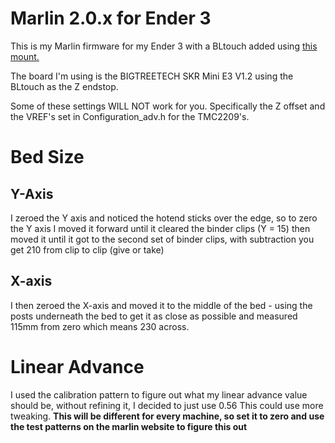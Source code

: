 # Marlin 2.0.x for Ender 3

This is my Marlin firmware for my Ender 3 with a BLtouch added using [this mount.](https://www.thingiverse.com/thing:3584158)

The board I'm using is the BIGTREETECH SKR Mini E3 V1.2 using the BLtouch as the Z endstop.

Some of these settings WILL NOT work for you. Specifically the Z offset and the VREF's set in Configuration_adv.h for the TMC2209's.

# Bed Size

## Y-Axis
I zeroed the Y axis and noticed the hotend sticks over the edge, so to zero the Y axis I moved it forward until it cleared the binder clips (Y = 15) then moved it until it got to the second set of binder clips, with subtraction you get 210 from clip to clip (give or take)

## X-axis
I then zeroed the X-axis and moved it to the middle of the bed - using the posts underneath the bed to get it as close as possible and measured 115mm from zero which means 230 across.

# Linear Advance
I used the calibration pattern to figure out what my linear advance value should be, without refining it, I decided to just use 0.56 This could use more tweaking. **This will be different for every machine, so set it to zero and use the test patterns on the marlin website to figure this out**
